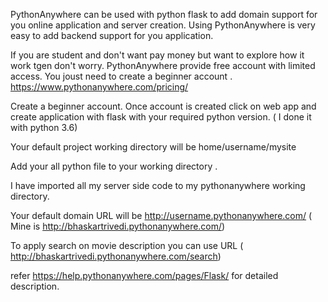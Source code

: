 PythonAnywhere can be used with python flask to add domain support for you online application and server creation. 
Using PythonAnywhere is very easy to add backend support for you application.

If you are student and don't want pay money but want to explore how it work tgen don't worry. PythonAnywhere provide free account with 
limited access. You joust need to create a beginner account .
https://www.pythonanywhere.com/pricing/ 

Create a beginner account. Once account is created click on web app and create application with flask with your required python version.
( I done it with python 3.6)

Your default project working directory will be home/username/mysite

Add your all python file to your working directory .

I have imported all my server side code to my pythonanywhere working directory.

Your default domain URL will be http://username.pythonanywhere.com/ ( Mine is http://bhaskartrivedi.pythonanywhere.com/) 

To apply search on movie description you can use URL ( http://bhaskartrivedi.pythonanywhere.com/search)

refer https://help.pythonanywhere.com/pages/Flask/ for detailed description.
